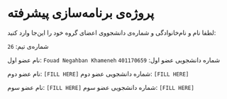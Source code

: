 # پروژه‌ی برنامه‌سازی پیشرفته
لطفا نام و نام‌خانوادگی و شماره‌ی دانشجووی اعضای گروه خود را این‌جا وارد کنید:

شماره‌ی تیم: `26`

نام عضو اول: `Fouad Negahban Khameneh`
شماره دانشجویی عضو اول: `401170659`

نام عضو دوم: `[FILL HERE]`
شماره دانشجویی عضو دوم: `[FILL HERE]`

نام عضو سوم: `[FILL HERE]`
شماره دانشجویی عضو سوم: `[FILL HERE]`
